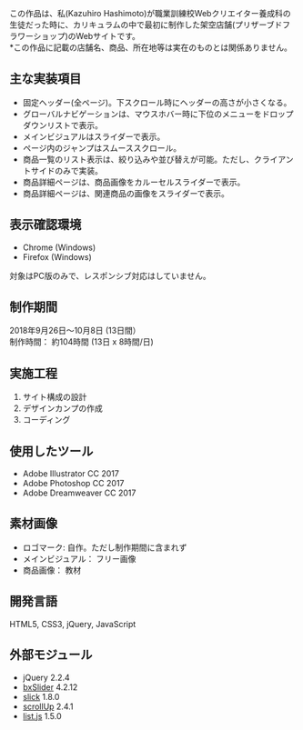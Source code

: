 この作品は、私(Kazuhiro Hashimoto)が職業訓練校Webクリエイター養成科の生徒だった時に、カリキュラムの中で最初に制作した架空店舗(プリザーブドフラワーショップ)のWebサイトです。\
&ast;この作品に記載の店舗名、商品、所在地等は実在のものとは関係ありません。

## 主な実装項目
- 固定ヘッダー(全ページ)。下スクロール時にヘッダーの高さが小さくなる。
- グローバルナビゲーションは、マウスホバー時に下位のメニューをドロップダウンリストで表示。
- メインビジュアルはスライダーで表示。
- ページ内のジャンプはスムーススクロール。
- 商品一覧のリスト表示は、絞り込みや並び替えが可能。ただし、クライアントサイドのみで実装。
- 商品詳細ページは、商品画像をカルーセルスライダーで表示。
- 商品詳細ページは、関連商品の画像をスライダーで表示。

## 表示確認環境
- Chrome (Windows)
- Firefox (Windows)

対象はPC版のみで、レスポンシブ対応はしていません。

## 制作期間
2018年9月26日〜10月8日 (13日間）\
制作時間： 約104時間 (13日 x 8時間/日)

## 実施工程
1. サイト構成の設計
2. デザインカンプの作成
3. コーディング

## 使用したツール
- Adobe Illustrator CC 2017
- Adobe Photoshop CC 2017
- Adobe Dreamweaver CC 2017

## 素材画像
- ロゴマーク: 自作。ただし制作期間に含まれず
- メインビジュアル： フリー画像
- 商品画像： 教材

## 開発言語
HTML5, CSS3, jQuery, JavaScript

## 外部モジュール
- jQuery 2.2.4
- [bxSlider](https://bxslider.com/) 4.2.12
- [slick](https://kenwheeler.github.io/slick/) 1.8.0
- [scrollUp](https://markgoodyear.com/labs/scrollup/) 2.4.1
- [list.js](https://listjs.com/) 1.5.0

